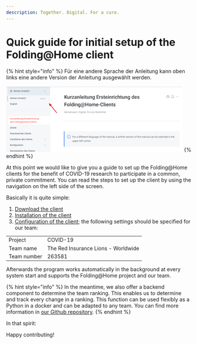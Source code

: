 ```yaml
---
description: Together. Digital. For a cure.
---
```


# Quick guide for initial setup of the Folding@Home client

{% hint style="info" %}
Für eine andere Sprache der Anleitung kann oben links eine andere Version der Anleitung ausgewählt werden.

 ![](.gitbook/assets/xnip2020-07-20_12-44-28.png)
{% endhint %}

At this point we would like to give you a guide to set up the Folding@Home clients for the benefit of COVID-19 research to participate in a common, private commitment. You can read the steps to set up the client by using the navigation on the left side of the screen. 

Basically it is quite simple: 

1. [Download the client ](download-des-clients.md)
2. [Installation of the client ](installation-des-clients/)
3. [Configuration of the client](konfiguration/); the following settings should be specified for our team:

|  |  |
| :--- | :--- |
| Project | COVID-19 |
| Team name | The Red Insurance Lions - Worldwide |
| Team number | 263581 |

Afterwards the program works automatically in the background at every system start and supports the Folding@Home project and our team.

{% hint style="info" %}
In the meantime, we also offer a backend component to determine the team ranking. This enables us to determine and track every change in a ranking. This function can be used flexibly as a Python in a docker and can be adapted to any team. You can find more information in [our Github repository](https://github.com/generaliinformatik/fah-red-lions).
{% endhint %}

In that spirit:

Happy contributing!

